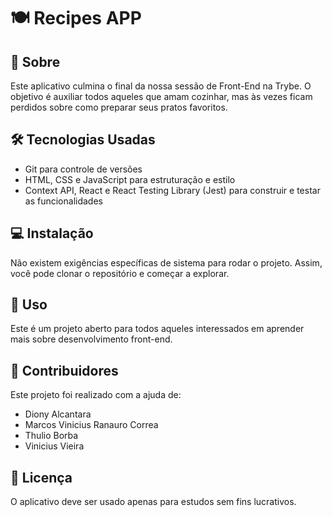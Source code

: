 # 🍽️ Recipes APP

## 📖 Sobre
Este aplicativo culmina o final da nossa sessão de Front-End na Trybe. O objetivo é auxiliar todos aqueles que amam cozinhar, mas às vezes ficam perdidos sobre como preparar seus pratos favoritos.

## 🛠️ Tecnologias Usadas
- Git para controle de versões
- HTML, CSS e JavaScript para estruturação e estilo
- Context API, React e React Testing Library (Jest) para construir e testar as funcionalidades

## 💻 Instalação
Não existem exigências específicas de sistema para rodar o projeto. Assim, você pode clonar o repositório e começar a explorar.

## 🚀 Uso
Este é um projeto aberto para todos aqueles interessados em aprender mais sobre desenvolvimento front-end.

## 👥 Contribuidores
Este projeto foi realizado com a ajuda de:
- Diony Alcantara
- Marcos Vinicius Ranauro Correa
- Thulio Borba
- Vinicius Vieira

## 📜 Licença
O aplicativo deve ser usado apenas para estudos sem fins lucrativos.
